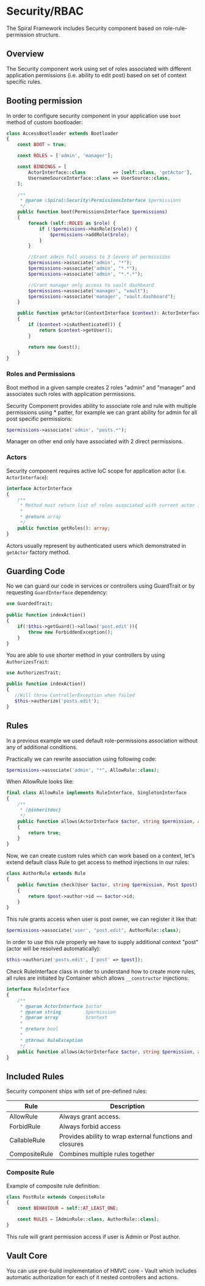 # Security/RBAC
The Spiral Framework includes Security component based on role-rule-permission structure.

## Overview
The Security component work using set of roles associated with different application permissions (i.e. ability to edit post) based on set of context specific rules.
 
## Booting permission
In order to configure security component in your application use `boot` method of custom bootloader:

```php
class AccessBootloader extends Bootloader
{
    const BOOT = true;

    const ROLES = ['admin', 'manager'];

    const BINDINGS = [
        ActorInterface::class          => [self::class, 'getActor'],
        UsernameSourceInterface::class => UserSource::class,
    ];

    /**
     * @param \Spiral\Security\PermissionsInterface $permissions
     */
    public function boot(PermissionsInterface $permissions)
    {
        foreach (self::ROLES as $role) {
            if (!$permissions->hasRole($role)) {
                $permissions->addRole($role);
            }
        }

        //Grant admin full assess to 3 levers of permissisos
        $permissions->associate('admin', "*");
        $permissions->associate('admin', "*.*");
        $permissions->associate('admin', "*.*.*");

        //Grant manager only access to vault dashboard 
        $permissions->associate('manager', "vault");
        $permissions->associate('manager', "vault.dashboard");
    }

    public function getActor(ContextInterface $context): ActorInterface
    {
        if ($context->isAuthenticated()) {
            return $context->getUser();
        }

        return new Guest();
    }
}
```

### Roles and Permissions
Boot method in a given sample creates 2 roles "admin" and "manager" and associates such roles with application permissions.

Security Component provides ability to associate role and rule with multiple permissions using * patter, for example we can grant ability for admin for all post specific permissions:

```php
$permissions->associate('admin', "posts.*");
```

Manager on other end only have associated with 2 direct permissions.

### Actors
Security component requires active IoC scope for application actor (i.e. `ActorInterface`):

```php
interface ActorInterface
{
    /**
     * Method must return list of roles associated with current actor is a form of array.
     *
     * @return array
     */
    public function getRoles(): array;
}
```

Actors usually represent by authenticated users which demonstrated in `getActor` factory method. 

## Guarding Code
No we can guard our code in services or controllers using GuardTrait or by requesting `GuardInterface` dependency:

```php
use GuardedTrait;
    
public function indexAction()
{
    if(!$this->getGuard()->allows('post.edit')){
        throw new ForbiddenException();
    }
}

```

You are able to use shorter method in your controllers by using `AuthorizesTrait`:

```php
use AuthorizesTrait;

public function indexAction()
{
   //Will throw ControllerException when failed
   $this->authorize('posts.edit');
}
```

## Rules
In a previous example we used default role-permissions association without any of additional conditions.

Practically we can rewrite association using following code:

```php
$permissions->associate('admin', "*", AllowRule::class);
```

When AllowRule looks like:

```php
final class AllowRule implements RuleInterface, SingletonInterface
{
    /**
     * {@inheritdoc}
     */
    public function allows(ActorInterface $actor, string $permission, array $context): bool
    {
        return true;
    }
}
```

Now, we can create custom rules which can work based on a context, let's extend default class Rule to get access to method injections in our rules:

```php
class AuthorRule extends Rule
{
    public function check(User $actor, string $permission, Post $post)
    {
        return $post->author->id == $actor->id;
    }
}
```

This rule grants access when user is post owner, we can register it like that:

```php
$permissions->associate('user', "post.edit", AuthorRule::class);
```

In order to use this rule properly we have to supply additional context "post" (actor will be resolved automatically):

```php    
$this->authorize('posts.edit', ['post' => $post]);
```

Check RuleInterface class in order to understand how to create more rules, all rules are initiated by Container which allows `__constructor` injections:

```php
interface RuleInterface
{
    /**
     * @param ActorInterface $actor
     * @param string         $permission
     * @param array          $context
     *
     * @return bool
     *
     * @throws RuleException
     */
    public function allows(ActorInterface $actor, string $permission, array $context): bool;
}
```

## Included Rules
Security component ships with set of pre-defined rules:

Rule          | Description
---           | ---
AllowRule     | Always grant access.
ForbidRule    | Always forbid access
CallableRule  | Provides ability to wrap external functions and closures
CompositeRule | Combines multiple rules together

### Composite Rule
Example of composite rule definition:

```php
class PostRule extends CompositeRule
{
    const BEHAVIOUR = self::AT_LEAST_ONE;

    const RULES = [AdminRule::class, AuthorRule::class];
}
```

This rule will grant permission access if user is Admin or Post author.

## Vault Core
You can use pre-build implementation of HMVC core - Vault which includes automatic authorization for each of it nested controllers and actions.